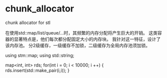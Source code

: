 # chunk_allocator
chunk allocator for stl

在使用std::map/list/queue/...时，其频繁的内存分配将产生巨大的开销。
这类容器的显著特点是，他们每次都分配固定大小的内存块。
我针对这一特征，设计了该内存池。
分2级缓存，一级缓存不加锁，二级缓存为全局内存池须加锁。


using stm::map;
using std::string;

map<int, int> rds;
for(int i = 0; i < 10000; i ++)
{
  rds.insert(std::make_pair(i,i));
}

